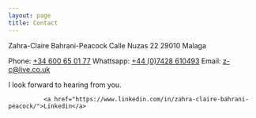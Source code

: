 ```yaml
---
layout: page
title: Contact
---
```


Zahra-Claire Bahrani-Peacock
Calle Nuzas 22
29010 Malaga

Phone: <a href="tel:34600650177" >+34 600 65 01 77</a>
Whattsapp: <a href="https://api.whatsapp.com/send?phone=447428610493&text=Hi%20Zahra">+44 (0)7428 610493</a>
Email: <a href="mailto:z-c@live.co.uk">z-c@live.co.uk</a>

I look forward to hearing from you.

              <a href="https://www.linkedin.com/in/zahra-claire-bahrani-peacock/">Linkedin</a>